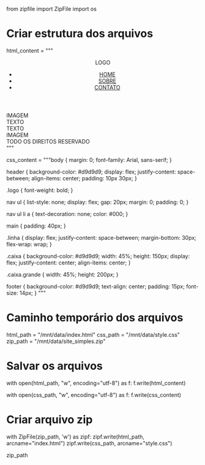 from zipfile import ZipFile
import os

# Criar estrutura dos arquivos
html_content = """<!DOCTYPE html>
<html lang="pt-BR">
<head>
  <meta charset="UTF-8">
  <meta name="viewport" content="width=device-width, initial-scale=1.0">
  <title>Meu Site</title>
  <link rel="stylesheet" href="style.css">
</head>
<body>
  <header>
    <div class="logo">LOGO</div>
    <nav>
      <ul>
        <li><a href="#">HOME</a></li>
        <li><a href="#">SOBRE</a></li>
        <li><a href="#">CONTATO</a></li>
      </ul>
    </nav>
  </header>

  <main>
    <section class="linha">
      <div class="caixa">IMAGEM</div>
      <div class="caixa">TEXTO</div>
    </section>
    <section class="linha">
      <div class="caixa grande">TEXTO</div>
      <div class="caixa grande">IMAGEM</div>
    </section>
  </main>

  <footer>
    TODO OS DIREITOS RESERVADO
  </footer>
</body>
</html>
"""

css_content = """body {
  margin: 0;
  font-family: Arial, sans-serif;
}

header {
  background-color: #d9d9d9;
  display: flex;
  justify-content: space-between;
  align-items: center;
  padding: 10px 30px;
}

.logo {
  font-weight: bold;
}

nav ul {
  list-style: none;
  display: flex;
  gap: 20px;
  margin: 0;
  padding: 0;
}

nav ul li a {
  text-decoration: none;
  color: #000;
}

main {
  padding: 40px;
}

.linha {
  display: flex;
  justify-content: space-between;
  margin-bottom: 30px;
  flex-wrap: wrap;
}

.caixa {
  background-color: #d9d9d9;
  width: 45%;
  height: 150px;
  display: flex;
  justify-content: center;
  align-items: center;
}

.caixa.grande {
  width: 45%;
  height: 200px;
}

footer {
  background-color: #d9d9d9;
  text-align: center;
  padding: 15px;
  font-size: 14px;
}
"""

# Caminho temporário dos arquivos
html_path = "/mnt/data/index.html"
css_path = "/mnt/data/style.css"
zip_path = "/mnt/data/site_simples.zip"

# Salvar os arquivos
with open(html_path, "w", encoding="utf-8") as f:
    f.write(html_content)

with open(css_path, "w", encoding="utf-8") as f:
    f.write(css_content)

# Criar arquivo zip
with ZipFile(zip_path, 'w') as zipf:
    zipf.write(html_path, arcname="index.html")
    zipf.write(css_path, arcname="style.css")

zip_path
